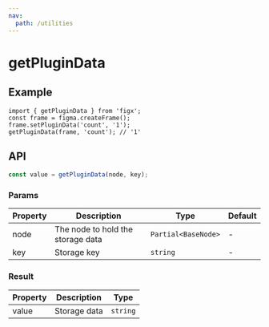 ```yaml
---
nav:
  path: /utilities
---
```


# getPluginData

## Example

```tsx
import { getPluginData } from 'figx';
const frame = figma.createFrame();
frame.setPluginData('count', '1');
getPluginData(frame, 'count'); // '1'
```

## API

```ts
const value = getPluginData(node, key);
```

### Params

| Property | Description                       | Type                | Default |
| -------- | --------------------------------- | ------------------- | ------- |
| node     | The node to hold the storage data | `Partial<BaseNode>` | -       |
| key      | Storage key                       | `string`            | -       |

### Result

| Property | Description  | Type     |
| -------- | ------------ | -------- |
| value    | Storage data | `string` |
